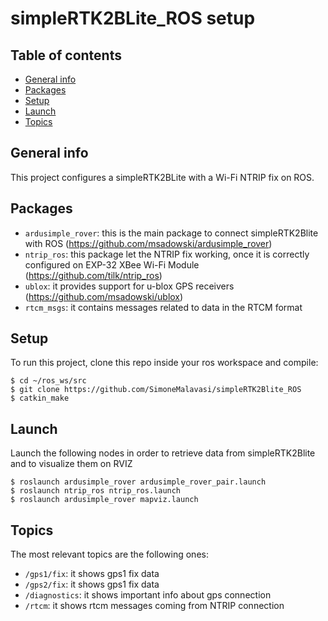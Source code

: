 # simpleRTK2BLite_ROS setup

## Table of contents
* [General info](#general-info)
* [Packages](#packages)
* [Setup](#setup)
* [Launch](#launch)
* [Topics](#topics)

## General info
This project configures a simpleRTK2BLite with a Wi-Fi NTRIP fix on ROS.
	
## Packages
* `ardusimple_rover`: this is the main package to connect simpleRTK2Blite with ROS (https://github.com/msadowski/ardusimple_rover)
* `ntrip_ros`: this package let the NTRIP fix working, once it is correctly configured on EXP-32 XBee Wi-Fi Module (https://github.com/tilk/ntrip_ros)
* `ublox`: it provides support for u-blox GPS receivers (https://github.com/msadowski/ublox)
* `rtcm_msgs`: it contains messages related to data in the RTCM format

## Setup
To run this project, clone this repo inside your ros workspace and compile:

```
$ cd ~/ros_ws/src
$ git clone https://github.com/SimoneMalavasi/simpleRTK2Blite_ROS
$ catkin_make
```

## Launch
Launch the following nodes in order to retrieve data from simpleRTK2Blite and to visualize them on RVIZ

```
$ roslaunch ardusimple_rover ardusimple_rover_pair.launch  
$ roslaunch ntrip_ros ntrip_ros.launch
$ roslaunch ardusimple_rover mapviz.launch
```

## Topics
The most relevant topics are the following ones:
* `/gps1/fix`: it shows gps1 fix data
* `/gps2/fix`: it shows gps1 fix data
* `/diagnostics`: it shows important info about gps connection
* `/rtcm`: it shows rtcm messages coming from NTRIP connection
